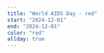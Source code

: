 ```yaml
---
title: "World AIDS Day - red"
start: "2024-12-01"
end: "2024-12-01"
color: "red"
allday: true
---
```


